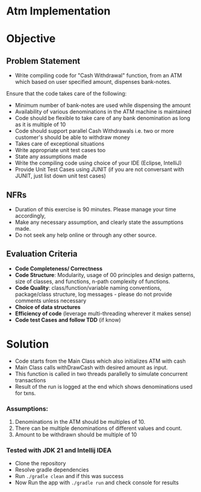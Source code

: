 # Atm Implementation

# Objective

## Problem Statement

- Write compiling code for "Cash Withdrawal" function, from an ATM which based on user specified amount,
  dispenses bank-notes.

Ensure that the code takes care of the following:

- Minimum number of bank-notes are used while dispensing the amount
- Availability of various denominations in the ATM machine is maintained
- Code should be flexible to take care of any bank denomination as long as it is multiple of 10
- Code should support parallel Cash Withdrawals i.e. two or more customer's should be able to withdraw money
- Takes care of exceptional situations
- Write appropriate unit test cases too
- State any assumptions made
- Write the compiling code using choice of your IDE (Eclipse, IntelliJ)
- Provide Unit Test Cases using JUNIT (if you are not conversant with JUNIT, just list down unit test cases)

## NFRs

- Duration of this exercise is 90 minutes. Please manage your time accordingly,
- Make any necessary assumption, and clearly state the assumptions made.
- Do not seek any help online or through any other source.

## Evaluation Criteria

- **Code Completeness/ Correctness**
- **Code Structure**: Modularity, usage of 00 principles and design patterns, size of classes, and functions, n-path
  complexity of functions.
- **Code Quality**: class/function/variable naming conventions, package/class structure, log messages - please do not
  provide comments unless necessary
- **Choice of data structures**
- **Efficiency of code** (leverage multi-threading wherever it makes sense)
- **Code test Cases and follow TDD** (if know)

# Solution
- Code starts from the Main Class which also initializes ATM with cash
- Main Class calls withDrawCash with desired amount as input.
- This function is called in two threads parallelly to simulate concurrent transactions
- Result of the run is logged at the end which shows denominations used for txns.

### Assumptions:

1. Denominations in the ATM should be multiples of 10.
2. There can be multiple denominations of different values and count.
3. Amount to be withdrawn should be multiple of 10

### Tested with JDK 21 and Intellij IDEA
- Clone the repository 
- Resolve gradle dependencies
- Run `./gradle clean` and if this was success
- Now Run the app with `./gradle run` and check console for results
